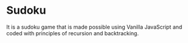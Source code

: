 # Sudoku
It is a sudoku game that is made possible using Vanilla JavaScript and coded with principles of recursion and backtracking.

